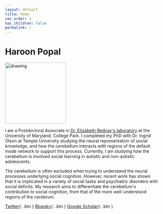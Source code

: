 ```yaml
---
layout: default
title: Home
nav_order: 1
has_children: false
permalink: /
---
```

# Haroon Popal
<img src="/assets/images/headshot.png" alt="drawing" width="200"/>

I am a Postdoctoral Associate in [Dr. Elizabeth Redcay's laboratory](http://www.dscn.umd.edu/) at the University of Maryland, College Park. I completed my PhD with Dr. Ingrid Olson at Temple University studying the neural representation of social knowledge, and how the cerebellum interacts with regions of the default mode network to support this process. Currently, I am studying how the cerebellum is involved social learning in autistic and non-autistic adolescents. 

The cerebellum is often excluded when trying to understand the neural processes underlying social cognition. However, recent work has shown that it is implicated in a variety of social tasks and psychiatric disorders with social deficits. My research aims to differentiate the cerebellum's contribution to social cognition, from that of the more well-understood regions of the cerebrum. 

[Twitter](https://twitter.com/hpopal_brain){: .btn }
[Bluesky](https://bsky.app/profile/hpopal-brain.bsky.social){: .btn }
[Google 
Scholar](https://scholar.google.com/citations?user=eD8NDPAAAAAJ&hl=en&oi=ao){: 
.btn }
